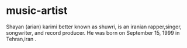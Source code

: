 # music-artist
Shayan (arian) karimi better known as shuwri, is an iranian rapper,singer, songwriter, and record producer.   He was born on September 15, 1999 in Tehran,iran .    

